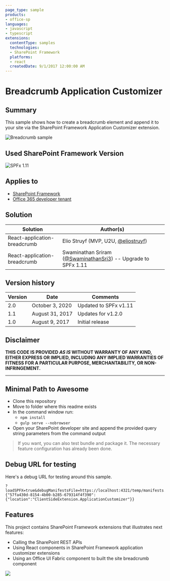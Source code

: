 ```yaml
---
page_type: sample
products:
- office-sp
languages:
- javascript
- typescript
extensions:
  contentType: samples
  technologies:
  - SharePoint Framework
  platforms:
  - react
  createdDate: 9/1/2017 12:00:00 AM
---
```

# Breadcrumb Application Customizer

## Summary

This sample shows how to create a breadcrumb element and append it to your site via the SharePoint Framework Application Customizer extension.

![Breadcrumb sample](./assets/breadcrumb-sample.png)

## Used SharePoint Framework Version

![SPFx 1.11](https://img.shields.io/badge/version-1.11.0-green.svg)

## Applies to

* [SharePoint Framework](http://dev.office.com/sharepoint/docs/spfx/sharepoint-framework-overview)
* [Office 365 developer tenant](http://dev.office.com/sharepoint/docs/spfx/set-up-your-developer-tenant)

## Solution

Solution|Author(s)
--------|---------
React-application-breadcrumb | Elio Struyf (MVP, U2U, [@eliostruyf](https://twitter.com/eliostruyf))
React-application-breadcrumb | Swaminathan Sriram ([@SwaminathanSri3](https://twitter.com/SwaminathanSri3)) -- Upgrade to SPFx 1.11

## Version history

Version|Date|Comments
-------|----|--------
2.0|October 3, 2020|Updated to SPFx v1.11
1.1|August 31, 2017|Updates for v1.2.0
1.0|August 9, 2017|Initial release

## Disclaimer

**THIS CODE IS PROVIDED *AS IS* WITHOUT WARRANTY OF ANY KIND, EITHER EXPRESS OR IMPLIED, INCLUDING ANY IMPLIED WARRANTIES OF FITNESS FOR A PARTICULAR PURPOSE, MERCHANTABILITY, OR NON-INFRINGEMENT.**

---

## Minimal Path to Awesome

- Clone this repository
- Move to folder where this readme exists
- In the command window run:
  - `npm install`
  - `gulp serve --nobrowser` 
- Open your SharePoint developer site and append the provided query string parameters from the command output

> If you want, you can also test bundle and package it. The necessary feature configuration has already been done.

## Debug URL for testing

Here's a debug URL for testing around this sample.

```
?loadSPFX=true&debugManifestsFile=https://localhost:4321/temp/manifests.js&customActions={"57fa430d-8154-4b00-b285-679314f4f390":{"location":"ClientSideExtension.ApplicationCustomizer"}}
```

## Features

This project contains SharePoint Framework extensions that illustrates next features:
* Calling the SharePoint REST APIs
* Using React components in SharePoint Framework application customizer extensions
* Using an Office UI Fabric component to built the site breadcrumb component

<img src="https://pnptelemetry.azurewebsites.net/sp-dev-fx-extensions/samples/react-application-breadcrumb" />
